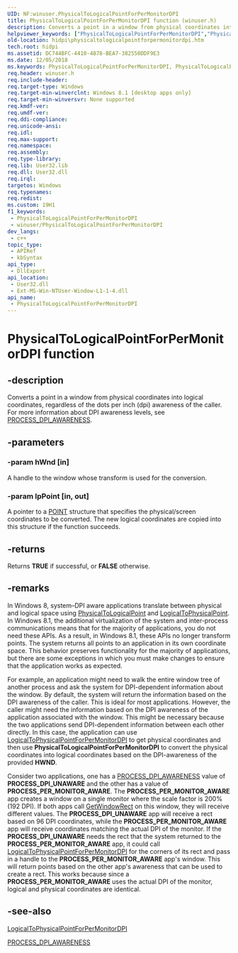 ```yaml
---
UID: NF:winuser.PhysicalToLogicalPointForPerMonitorDPI
title: PhysicalToLogicalPointForPerMonitorDPI function (winuser.h)
description: Converts a point in a window from physical coordinates into logical coordinates, regardless of the dots per inch (dpi) awareness of the caller.
helpviewer_keywords: ["PhysicalToLogicalPointForPerMonitorDPI","PhysicalToLogicalPointForPerMonitorDPI function [High DPI]","hidpi.physicaltologicalpointforpermonitordpi","winuser/PhysicalToLogicalPointForPerMonitorDPI"]
old-location: hidpi\physicaltologicalpointforpermonitordpi.htm
tech.root: hidpi
ms.assetid: DC744BFC-4410-4878-BEA7-382550DDF9E3
ms.date: 12/05/2018
ms.keywords: PhysicalToLogicalPointForPerMonitorDPI, PhysicalToLogicalPointForPerMonitorDPI function [High DPI], hidpi.physicaltologicalpointforpermonitordpi, winuser/PhysicalToLogicalPointForPerMonitorDPI
req.header: winuser.h
req.include-header: 
req.target-type: Windows
req.target-min-winverclnt: Windows 8.1 [desktop apps only]
req.target-min-winversvr: None supported
req.kmdf-ver: 
req.umdf-ver: 
req.ddi-compliance: 
req.unicode-ansi: 
req.idl: 
req.max-support: 
req.namespace: 
req.assembly: 
req.type-library: 
req.lib: User32.lib
req.dll: User32.dll
req.irql: 
targetos: Windows
req.typenames: 
req.redist: 
ms.custom: 19H1
f1_keywords:
 - PhysicalToLogicalPointForPerMonitorDPI
 - winuser/PhysicalToLogicalPointForPerMonitorDPI
dev_langs:
 - c++
topic_type:
 - APIRef
 - kbSyntax
api_type:
 - DllExport
api_location:
 - User32.dll
 - Ext-MS-Win-NTUser-Window-L1-1-4.dll
api_name:
 - PhysicalToLogicalPointForPerMonitorDPI
---
```


# PhysicalToLogicalPointForPerMonitorDPI function


## -description

Converts a point in a window from physical coordinates into logical coordinates, regardless of the dots per inch (dpi) awareness of the caller. For more information about DPI awareness levels, see <a href="https://docs.microsoft.com/windows/desktop/api/shellscalingapi/ne-shellscalingapi-process_dpi_awareness">PROCESS_DPI_AWARENESS</a>.

## -parameters

### -param hWnd [in]

A handle to the window whose transform is used for the conversion.

### -param lpPoint [in, out]

A pointer to a <a href="https://docs.microsoft.com/previous-versions/dd162805(v=vs.85)">POINT</a> structure that specifies the physical/screen coordinates to be converted. The new logical coordinates are copied into this structure if the function succeeds.

## -returns

Returns <b>TRUE</b> if successful, or <b>FALSE</b> otherwise.

## -remarks

In Windows 8, system–DPI aware applications translate between physical and logical space using <a href="https://docs.microsoft.com/windows/desktop/api/winuser/nf-winuser-physicaltologicalpoint">PhysicalToLogicalPoint</a> and <a href="https://docs.microsoft.com/windows/desktop/api/winuser/nf-winuser-logicaltophysicalpoint">LogicalToPhysicalPoint</a>. In Windows 8.1, the additional virtualization of the system and inter-process communications means that for the majority of applications, you do not need these APIs. As a result, in Windows 8.1, these APIs no longer transform points. The system returns all points to an application in its own coordinate space. 
This behavior preserves functionality for the majority of applications, but there are some exceptions in which you must make changes to ensure that the application works as expected.

For example, an application might need to walk the entire window tree of another process and ask the system for DPI-dependent information about the window. By default, the system will return the information based on the DPI awareness of the caller. This is ideal for most applications. However, the caller might need the information based on the DPI awareness of the application associated with the window. This might be necessary because the two applications send DPI-dependent information between each other directly.  In this case, the application can use <a href="https://docs.microsoft.com/windows/desktop/api/winuser/nf-winuser-logicaltophysicalpointforpermonitordpi">LogicalToPhysicalPointForPerMonitorDPI</a> to get physical coordinates and then use <b>PhysicalToLogicalPointForPerMonitorDPI</b> to convert the physical coordinates into logical coordinates based on the DPI-awareness of the provided <b>HWND</b>.

Consider two applications, one has a <a href="https://docs.microsoft.com/windows/desktop/api/shellscalingapi/ne-shellscalingapi-process_dpi_awareness">PROCESS_DPI_AWARENESS</a> value of <b>PROCESS_DPI_UNAWARE</b> and the other has a value of <b>PROCESS_PER_MONITOR_AWARE</b>. The  <b>PROCESS_PER_MONITOR_AWARE</b> app creates a window on a single monitor where the scale factor is 200% (192 DPI). If both apps call <a href="https://docs.microsoft.com/windows/desktop/api/winuser/nf-winuser-getwindowrect">GetWindowRect</a> on this window, they will receive different values. The <b>PROCESS_DPI_UNAWARE</b> app will receive a rect based on 96 DPI coordinates, while the <b>PROCESS_PER_MONITOR_AWARE</b> app will receive coordinates matching the actual DPI of the monitor. If the <b>PROCESS_DPI_UNAWARE</b> needs the rect that the system returned to the <b>PROCESS_PER_MONITOR_AWARE</b> app, it could call <a href="https://docs.microsoft.com/windows/desktop/api/winuser/nf-winuser-logicaltophysicalpointforpermonitordpi">LogicalToPhysicalPointForPerMonitorDPI</a> for the corners of its rect and pass in a handle to the <b>PROCESS_PER_MONITOR_AWARE</b> app's window. This will return points based on the other app's awareness that can be used to create a rect. This works because since a <b>PROCESS_PER_MONITOR_AWARE</b> uses the actual DPI of the monitor, logical and physical coordinates are identical.

## -see-also

<a href="https://docs.microsoft.com/windows/desktop/api/winuser/nf-winuser-logicaltophysicalpointforpermonitordpi">LogicalToPhysicalPointForPerMonitorDPI</a>



<a href="https://docs.microsoft.com/windows/desktop/api/shellscalingapi/ne-shellscalingapi-process_dpi_awareness">PROCESS_DPI_AWARENESS</a>

